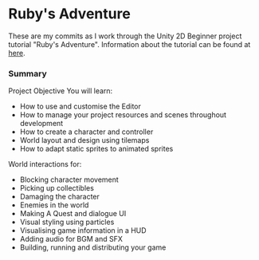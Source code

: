 ﻿# Ruby's Adventure

These are my commits as I work through the Unity 2D Beginner project tutorial "Ruby's Adventure". Information
about the tutorial can be found at [here](https://learn.unity.com/project/ruby-s-2d-rpg?uv=2020.3).

### Summary

Project Objective
You will learn:
- How to use and customise the Editor
- How to manage your project resources and scenes throughout development
- How to create a character and controller
- World layout and design using tilemaps
- How to adapt static sprites to animated sprites

World interactions for:
- Blocking character movement
- Picking up collectibles
- Damaging the character
- Enemies in the world
- Making A Quest and dialogue UI
- Visual styling using particles
- Visualising game information in a HUD
- Adding audio for BGM and SFX
- Building, running and distributing your game
